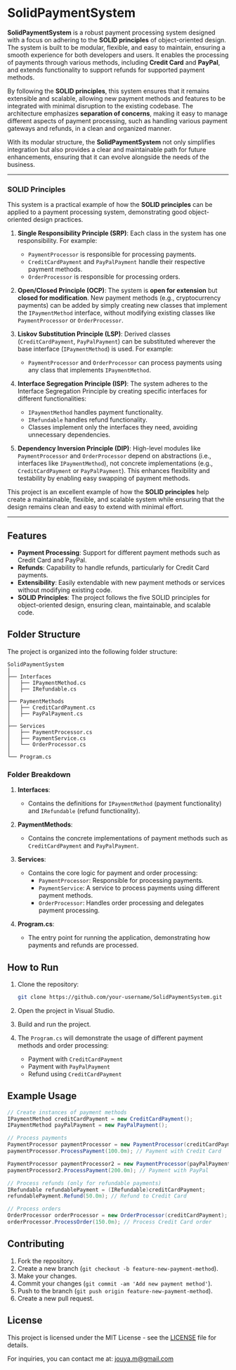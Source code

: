 ﻿# SolidPaymentSystem

**SolidPaymentSystem** is a robust payment processing system designed with a focus on adhering to the **SOLID principles** of object-oriented design. The system is built to be modular, flexible, and easy to maintain, ensuring a smooth experience for both developers and users. It enables the processing of payments through various methods, including **Credit Card** and **PayPal**, and extends functionality to support refunds for supported payment methods.

By following the **SOLID principles**, this system ensures that it remains extensible and scalable, allowing new payment methods and features to be integrated with minimal disruption to the existing codebase. The architecture emphasizes **separation of concerns**, making it easy to manage different aspects of payment processing, such as handling various payment gateways and refunds, in a clean and organized manner.

With its modular structure, the **SolidPaymentSystem** not only simplifies integration but also provides a clear and maintainable path for future enhancements, ensuring that it can evolve alongside the needs of the business.

---

### SOLID Principles

This system is a practical example of how the **SOLID principles** can be applied to a payment processing system, demonstrating good object-oriented design practices.

1. **Single Responsibility Principle (SRP)**: Each class in the system has one responsibility. For example:
   - `PaymentProcessor` is responsible for processing payments.
   - `CreditCardPayment` and `PayPalPayment` handle their respective payment methods.
   - `OrderProcessor` is responsible for processing orders.

2. **Open/Closed Principle (OCP)**: The system is **open for extension** but **closed for modification**. New payment methods (e.g., cryptocurrency payments) can be added by simply creating new classes that implement the `IPaymentMethod` interface, without modifying existing classes like `PaymentProcessor` or `OrderProcessor`.

3. **Liskov Substitution Principle (LSP)**: Derived classes (`CreditCardPayment`, `PayPalPayment`) can be substituted wherever the base interface (`IPaymentMethod`) is used. For example:
   - `PaymentProcessor` and `OrderProcessor` can process payments using any class that implements `IPaymentMethod`.

4. **Interface Segregation Principle (ISP)**: The system adheres to the Interface Segregation Principle by creating specific interfaces for different functionalities:
   - `IPaymentMethod` handles payment functionality.
   - `IRefundable` handles refund functionality.
   - Classes implement only the interfaces they need, avoiding unnecessary dependencies.

5. **Dependency Inversion Principle (DIP)**: High-level modules like `PaymentProcessor` and `OrderProcessor` depend on abstractions (i.e., interfaces like `IPaymentMethod`), not concrete implementations (e.g., `CreditCardPayment` or `PayPalPayment`). This enhances flexibility and testability by enabling easy swapping of payment methods.

This project is an excellent example of how the **SOLID principles** help create a maintainable, flexible, and scalable system while ensuring that the design remains clean and easy to extend with minimal effort.

---

## Features

- **Payment Processing**: Support for different payment methods such as Credit Card and PayPal.
- **Refunds**: Capability to handle refunds, particularly for Credit Card payments.
- **Extensibility**: Easily extendable with new payment methods or services without modifying existing code.
- **SOLID Principles**: The project follows the five SOLID principles for object-oriented design, ensuring clean, maintainable, and scalable code.

## Folder Structure

The project is organized into the following folder structure:

```
SolidPaymentSystem
│
├── Interfaces
│   ├── IPaymentMethod.cs
│   ├── IRefundable.cs
│
├── PaymentMethods
│   ├── CreditCardPayment.cs
│   ├── PayPalPayment.cs
│
├── Services
│   ├── PaymentProcessor.cs
│   ├── PaymentService.cs
│   └── OrderProcessor.cs
│
└── Program.cs
```

### Folder Breakdown

1. **Interfaces**:
   - Contains the definitions for `IPaymentMethod` (payment functionality) and `IRefundable` (refund functionality).
   
2. **PaymentMethods**:
   - Contains the concrete implementations of payment methods such as `CreditCardPayment` and `PayPalPayment`.

3. **Services**:
   - Contains the core logic for payment and order processing:
     - `PaymentProcessor`: Responsible for processing payments.
     - `PaymentService`: A service to process payments using different payment methods.
     - `OrderProcessor`: Handles order processing and delegates payment processing.

4. **Program.cs**:
   - The entry point for running the application, demonstrating how payments and refunds are processed.

## How to Run

1. Clone the repository:
   ```bash
   git clone https://github.com/your-username/SolidPaymentSystem.git
   ```

2. Open the project in Visual Studio.

3. Build and run the project.

4. The `Program.cs` will demonstrate the usage of different payment methods and order processing:
   - Payment with `CreditCardPayment`
   - Payment with `PayPalPayment`
   - Refund using `CreditCardPayment`

## Example Usage

```csharp
// Create instances of payment methods
IPaymentMethod creditCardPayment = new CreditCardPayment();
IPaymentMethod payPalPayment = new PayPalPayment();

// Process payments
PaymentProcessor paymentProcessor = new PaymentProcessor(creditCardPayment);
paymentProcessor.ProcessPayment(100.0m); // Payment with Credit Card

PaymentProcessor paymentProcessor2 = new PaymentProcessor(payPalPayment);
paymentProcessor2.ProcessPayment(200.0m); // Payment with PayPal

// Process refunds (only for refundable payments)
IRefundable refundablePayment = (IRefundable)creditCardPayment;
refundablePayment.Refund(50.0m); // Refund to Credit Card

// Process orders
OrderProcessor orderProcessor = new OrderProcessor(creditCardPayment);
orderProcessor.ProcessOrder(150.0m); // Process Credit Card order
```

## Contributing

1. Fork the repository.
2. Create a new branch (`git checkout -b feature-new-payment-method`).
3. Make your changes.
4. Commit your changes (`git commit -am 'Add new payment method'`).
5. Push to the branch (`git push origin feature-new-payment-method`).
6. Create a new pull request.

## License

This project is licensed under the MIT License - see the [LICENSE](LICENSE) file for details.

For inquiries, you can contact me at: [jouya.m@gmail.com](mailto:jouya.m@gmail.com)

